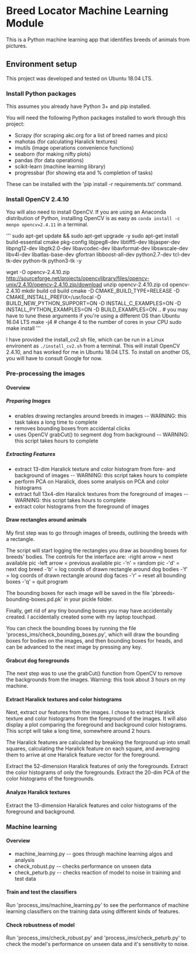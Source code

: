 # Breed Locator Machine Learning Module
This is a Python machine learning app that identifies breeds of animals from pictures.

## Environment setup
This project was developed and tested on Ubuntu 18.04 LTS.

### Install Python packages
This assumes you already have Python 3+ and pip installed.

You will need the following Python packages installed to work through this project:
* Scrapy (for scraping akc.org for a list of breed names and pics)
* mahotas (for calculating Haralick textures)
* imutils (image operations convenience functions)
* seaborn (for making nifty plots)
* pandas (for data operations)
* scikit-learn (machine learning library)
* progressbar (for showing eta and % completion of tasks)

These can be installed with the 'pip install -r requirements.txt' command.

### Install OpenCV 2.4.10
You will also need to install OpenCV.  If you are using an Anaconda distribution of Python, installing OpenCV is as easy as `conda install -c menpo opencv=2.4.11` in a terminal.

'''
sudo apt-get update && sudo apt-get upgrade -y
sudo apt-get install build-essential cmake pkg-config libjpeg8-dev libtiff5-dev libjasper-dev libpng12-dev libgtk2.0-dev libavcodec-dev libavformat-dev libswscale-dev libv4l-dev libatlas-base-dev gfortran libboost-all-dev python2.7-dev tcl-dev tk-dev python-tk python3-tk -y

wget -O opencv-2.4.10.zip http://sourceforge.net/projects/opencvlibrary/files/opencv-unix/2.4.10/opencv-2.4.10.zip/download
unzip opencv-2.4.10.zip
cd opencv-2.4.10
mkdir build
cd build
cmake -D CMAKE_BUILD_TYPE=RELEASE -D CMAKE_INSTALL_PREFIX=/usr/local -D BUILD_NEW_PYTHON_SUPPORT=ON -D INSTALL_C_EXAMPLES=ON -D INSTALL_PYTHON_EXAMPLES=ON  -D BUILD_EXAMPLES=ON .. # you may have to tune these arguments if you're using a different OS than Ubuntu 16.04 LTS
make -j4 # change 4 to the number of cores in your CPU
sudo make install
'''

I have provided the install_cv2.sh file, which can be run in a Linux environent as `./install_cv2.sh` from a terminal.  This will install OpenCV 2.4.10, and has worked for me in Ubuntu 18.04 LTS.  To install on another OS, you will have to consult Google for now.

### Pre-processing the images
#### Overview
##### Preparing Images
* enables drawing rectangles around breeds in images -- WARNING: this task takes a long time to complete
* removes bounding boxes from accidental clicks
* uses OpenCV grabCut() to segment dog from background -- WARNING: this script takes hours to complete

##### Extracting Features
* extract 13-dim Haralick texture and color histogram from fore- and background of images -- WARNING: this script takes hours to complete
* perform PCA on Haralick, does some analysis on PCA and color histograms
* extract full 13x4-dim Haralick textures from the foreground of images -- WARNING: this script takes hours to complete
* extract color histograms from the foreground of images

#### Draw rectangles around animals
My first step was to go through images of breeds, outlining the breeds with a rectangle. 

The script will start logging the rectangles you draw as bounding boxes for breeds' bodies.  The controls for the interface are:
-right arrow = next available pic
-left arrow = previous available pic
-'n' = random pic
-'d' = next dog breed
-'b' = log coords of drawn rectangle around dog bodies
-'f' = log coords of drawn rectangle around dog faces
-'r' = reset all bounding boxes
-'q' = quit program

The bounding boxes for each image will be saved in the file 'pbreeds-bounding-boxes.pd.pk' in your pickle folder.

Finally, get rid of any tiny bounding boxes you may have accidentally created.  I accidentally created some with my laptop touchpad.

You can check the bounding boxes by running the file 'process_ims/check_bounding_boxes.py', which will draw the bounding boxes for bodies on the images, and then bounding boxes for heads, and can be advanced to the next image by pressing any key.

#### Grabcut dog foregrounds
The next step was to use the grabCut() function from OpenCV to remove the backgrounds from the images. Warning: this took about 3 hours on my machine.

#### Extract Haralick textures and color histograms
Next, extract our features from the images.  I chose to extract Haralick texture and color histograms from the foreground of the images. It will also display a plot comparing the foreground and background color histograms.  This script will take a long time, somewhere around 2 hours.

The Haralick features are calculated by breaking the forground up into small squares, calculating the Haralick feature on each square, and averaging them to arrive at one Haralick feature vector for the foreground.

Extract the 52-dimension Haralick features of only the foregrounds.
Extract the color histograms of only the foregrounds.
Extract the 20-dim PCA of the color histograms of the foregrounds.
    
#### Analyze Haralick textures
Extract the 13-dimension Haralick features and color histograms of the foreground and background.

### Machine learning
#### Overview
* machine_learning.py -- goes through machine learning algos and analysis
* check_robust.py -- checks performance on unseen data
* check_peturb.py -- checks reaction of model to noise in training and test data

#### Train and test the classifiers
Run 'process_ims/machine_learning.py' to see the performance of machine learning classifiers on the training data using different kinds of features.

#### Check robustness of model
Run 'process_ims/check_robust.py' and 'process_ims/check_peturb.py' to check the model's performance on unseen data and it's sensitivity to noise.

